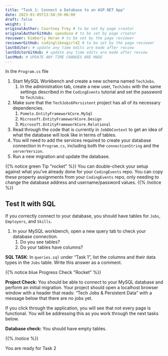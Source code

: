 ```yaml
---
title: "Task 1: Connect a Database to an ASP.NET App"
date: 2023-01-05T13:58:39-06:00
draft: false
weight: 1
originalAuthor: Courtney Frey # to be set by page creator
originalAuthorGitHub: speudusa # to be set by page creator
reviewer: Kimberly Horan # to be set by the page reviewer
reviewerGitHub: codinglikeagirl42 # to be set by the page reviewer
lastEditor: # update any time edits are made after review
lastEditorGitHub: # update any time edits are made after review
lastMod: # UPDATE ANY TIME CHANGES ARE MADE
---
```


In the `Program.cs` file

1. Start MySQL Workbench and create a new schema named `TechJobs`.
   1. In the administration tab, create a new user, `TechJobs` with the same settings described in the `CodingEvents` tutorial and set the password to `TechJobs`.
1. Make sure that the `TechJobs6Persistent` project has all of its necessary dependencies.
   1. `Pomelo.EntityFrameworkCore.MySql`
   1. `Microsoft.EntityFrameworkCore.Design`
   1. `Microsoft.EntityFrameworkCore.Relational`
1. Read through the code that is currently in `JobDbContext` to get an idea of what the database will look like in terms of tables.
1. You will need to add the services required to create your database connection in `Program.cs`, including both the `connectionString` and the `serverVersion`.
1. Run a new migration and update the database.

{{% notice green Tip "rocket" %}}
You can double-check your setup against what you’ve already done for your `CodingEvents` repo. You can copy these property assignments from your `CodingEvents` repo, only needing to change the database address and username/password values.
{{% /notice %}}

## Test It with SQL
If you correctly connect to your database, you should have tables for `Jobs`, `Employers`, and `Skills`.

1. In your MySQL workbench, open a new query tab to check your database connection.
   1. Do you see tables?
   1. Do your tables have columns?

**SQL TASK**: In `queries.sql` under “Task 1”, list the columns and their data types in the `Jobs` table.  Write this answer as a comment. 

{{% notice blue Progress Check "Rocket" %}}

**Project Check:** You should be able to connect to your MySQL database and perform an initial migration. Your project should open a localhost browser window with a header that reads: “Tech Jobs & Persistent Data” with a message below that there are no jobs yet.

If you click through the application, you will see that not every page is functional.  You will be addressing this as you work through the next tasks below.

**Database check:** You should have empty tables.

{{% /notice %}}

You are ready for Task 2